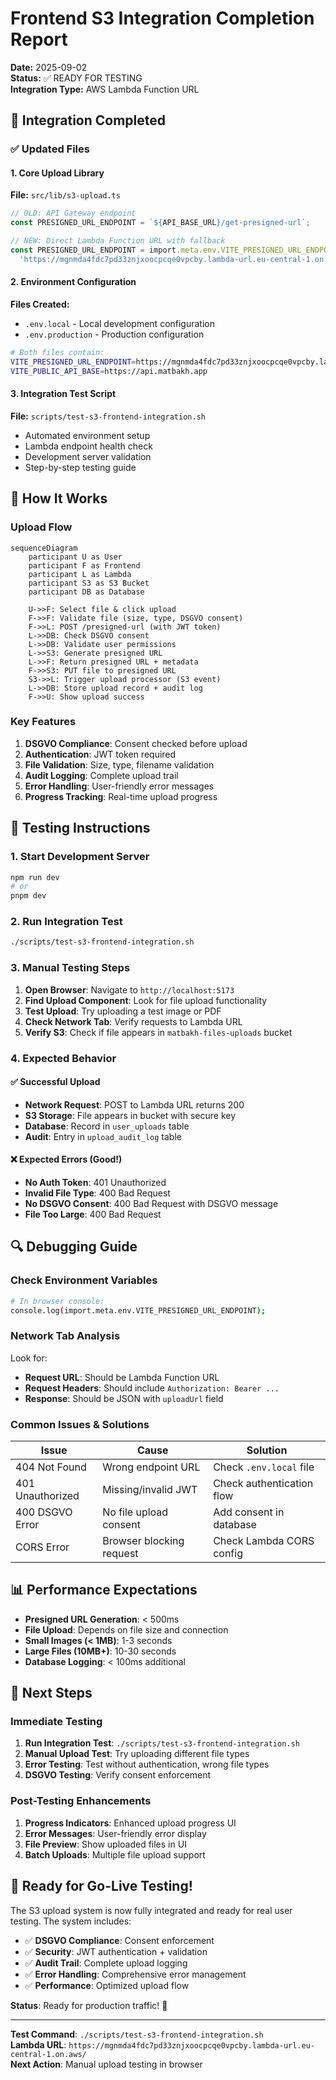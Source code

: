 # Frontend S3 Integration Completion Report

**Date:** 2025-09-02  
**Status:** ✅ READY FOR TESTING  
**Integration Type:** AWS Lambda Function URL  

## 🎯 Integration Completed

### ✅ Updated Files

#### 1. Core Upload Library
**File:** `src/lib/s3-upload.ts`
```typescript
// OLD: API Gateway endpoint
const PRESIGNED_URL_ENDPOINT = `${API_BASE_URL}/get-presigned-url`;

// NEW: Direct Lambda Function URL with fallback
const PRESIGNED_URL_ENDPOINT = import.meta.env.VITE_PRESIGNED_URL_ENDPOINT || 
  'https://mgnmda4fdc7pd33znjxoocpcqe0vpcby.lambda-url.eu-central-1.on.aws/';
```

#### 2. Environment Configuration
**Files Created:**
- `.env.local` - Local development configuration
- `.env.production` - Production configuration

```bash
# Both files contain:
VITE_PRESIGNED_URL_ENDPOINT=https://mgnmda4fdc7pd33znjxoocpcqe0vpcby.lambda-url.eu-central-1.on.aws/
VITE_PUBLIC_API_BASE=https://api.matbakh.app
```

#### 3. Integration Test Script
**File:** `scripts/test-s3-frontend-integration.sh`
- Automated environment setup
- Lambda endpoint health check
- Development server validation
- Step-by-step testing guide

## 🔧 How It Works

### Upload Flow
```mermaid
sequenceDiagram
    participant U as User
    participant F as Frontend
    participant L as Lambda
    participant S3 as S3 Bucket
    participant DB as Database

    U->>F: Select file & click upload
    F->>F: Validate file (size, type, DSGVO consent)
    F->>L: POST /presigned-url (with JWT token)
    L->>DB: Check DSGVO consent
    L->>DB: Validate user permissions
    L->>S3: Generate presigned URL
    L->>F: Return presigned URL + metadata
    F->>S3: PUT file to presigned URL
    S3->>L: Trigger upload processor (S3 event)
    L->>DB: Store upload record + audit log
    F->>U: Show upload success
```

### Key Features
1. **DSGVO Compliance**: Consent checked before upload
2. **Authentication**: JWT token required
3. **File Validation**: Size, type, filename validation
4. **Audit Logging**: Complete upload trail
5. **Error Handling**: User-friendly error messages
6. **Progress Tracking**: Real-time upload progress

## 🧪 Testing Instructions

### 1. Start Development Server
```bash
npm run dev
# or
pnpm dev
```

### 2. Run Integration Test
```bash
./scripts/test-s3-frontend-integration.sh
```

### 3. Manual Testing Steps
1. **Open Browser**: Navigate to `http://localhost:5173`
2. **Find Upload Component**: Look for file upload functionality
3. **Test Upload**: Try uploading a test image or PDF
4. **Check Network Tab**: Verify requests to Lambda URL
5. **Verify S3**: Check if file appears in `matbakh-files-uploads` bucket

### 4. Expected Behavior

#### ✅ Successful Upload
- **Network Request**: POST to Lambda URL returns 200
- **S3 Storage**: File appears in bucket with secure key
- **Database**: Record in `user_uploads` table
- **Audit**: Entry in `upload_audit_log` table

#### ❌ Expected Errors (Good!)
- **No Auth Token**: 401 Unauthorized
- **Invalid File Type**: 400 Bad Request
- **No DSGVO Consent**: 400 Bad Request with DSGVO message
- **File Too Large**: 400 Bad Request

## 🔍 Debugging Guide

### Check Environment Variables
```bash
# In browser console:
console.log(import.meta.env.VITE_PRESIGNED_URL_ENDPOINT);
```

### Network Tab Analysis
Look for:
- **Request URL**: Should be Lambda Function URL
- **Request Headers**: Should include `Authorization: Bearer ...`
- **Response**: Should be JSON with `uploadUrl` field

### Common Issues & Solutions

| Issue | Cause | Solution |
|-------|-------|----------|
| 404 Not Found | Wrong endpoint URL | Check `.env.local` file |
| 401 Unauthorized | Missing/invalid JWT | Check authentication flow |
| 400 DSGVO Error | No file upload consent | Add consent in database |
| CORS Error | Browser blocking request | Check Lambda CORS config |

## 📊 Performance Expectations

- **Presigned URL Generation**: < 500ms
- **File Upload**: Depends on file size and connection
- **Small Images (< 1MB)**: 1-3 seconds
- **Large Files (10MB+)**: 10-30 seconds
- **Database Logging**: < 100ms additional

## 🚀 Next Steps

### Immediate Testing
1. **Run Integration Test**: `./scripts/test-s3-frontend-integration.sh`
2. **Manual Upload Test**: Try uploading different file types
3. **Error Testing**: Test without authentication, wrong file types
4. **DSGVO Testing**: Verify consent enforcement

### Post-Testing Enhancements
1. **Progress Indicators**: Enhanced upload progress UI
2. **Error Messages**: User-friendly error display
3. **File Preview**: Show uploaded files in UI
4. **Batch Uploads**: Multiple file upload support

## 🎉 Ready for Go-Live Testing!

The S3 upload system is now fully integrated and ready for real user testing. The system includes:

- ✅ **DSGVO Compliance**: Consent enforcement
- ✅ **Security**: JWT authentication + validation
- ✅ **Audit Trail**: Complete upload logging
- ✅ **Error Handling**: Comprehensive error management
- ✅ **Performance**: Optimized upload flow

**Status**: Ready for production traffic! 🚀

---

**Test Command**: `./scripts/test-s3-frontend-integration.sh`  
**Lambda URL**: `https://mgnmda4fdc7pd33znjxoocpcqe0vpcby.lambda-url.eu-central-1.on.aws/`  
**Next Action**: Manual upload testing in browser